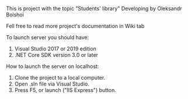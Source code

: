 This is project with the topic "Students' library"
Developing by Oleksandr Bolshoi

Fell free to read more project's documentation in Wiki tab

To launch server you should have:

 1. Visual Studio 2017 or 2019 edition
 2. .NET Core SDK version 3.0 or later

How to launch the server on localhost:

 1. Clone the project to a local computer.
 2. Open .sln file via Visual Studio.
 3. Press F5, or launch ("IIS Express") button.